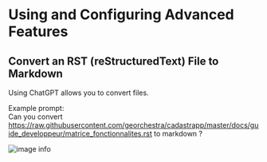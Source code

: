 # Using and Configuring Advanced Features

## Convert an RST (reStructuredText) File to Markdown

Using ChatGPT allows you to convert files.

Example prompt:  
Can you convert https://raw.githubusercontent.com/georchestra/cadastrapp/master/docs/guide_developpeur/matrice_fonctionnalites.rst to markdown ?

![image info](./images/prompt_chatgpt.PNG)